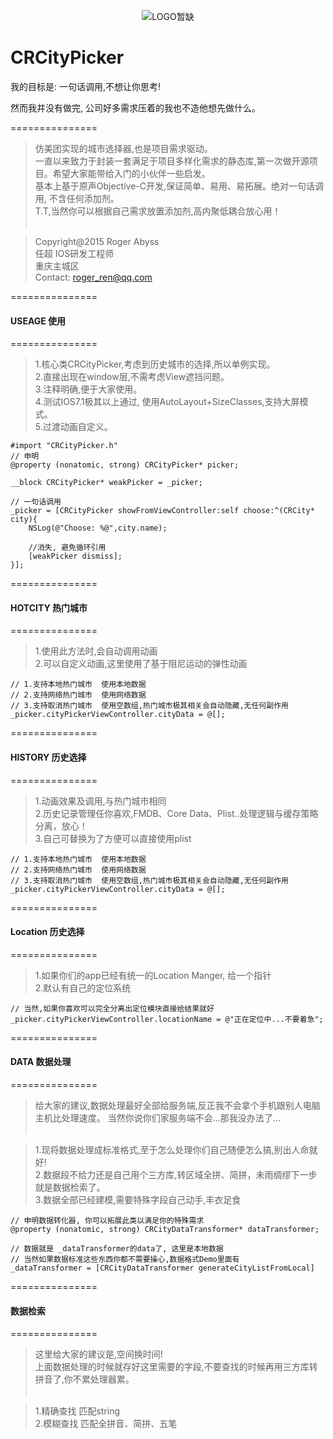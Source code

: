 <p align="center" >
  <img src="" alt="LOGO暂缺" title="LOGO暂缺">
</p>

# CRCityPicker

我的目标是: 一句话调用,不想让你思考!


   然而我并没有做完, 公司好多需求压着的我也不造他想先做什么。

===============
>仿美团实现的城市选择器,也是项目需求驱动。<br />
>一直以来致力于封装一套满足于项目多样化需求的静态库,第一次做开源项目。希望大家能带给入门的小伙伴一些启发。<br />
>基本上基于原声Objective-C开发,保证简单、易用、易拓展。绝对一句话调用, 不含任何添加剂。<br />
>T.T,当然你可以根据自己需求放置添加剂,高内聚低耦合放心用！<br /><br />

>Copyright@2015 Roger Abyss<br />
>任超    IOS研发工程师<br />
>重庆主城区<br /> 
>Contact: roger_ren@qq.com<br />


===============
#### USEAGE 使用

===============
>1.核心类CRCityPicker,考虑到历史城市的选择,所以单例实现。<br />
>2.直接出现在window层,不需考虑View遮挡问题。<br />
>3.注释明确,便于大家使用。<br />
>4.测试IOS7.1极其以上通过, 使用AutoLayout+SizeClasses,支持大屏模式。<br />
>5.过渡动画自定义。<br />

    #import "CRCityPicker.h"
    // 申明
    @property (nonatomic, strong) CRCityPicker* picker;
    
    __block CRCityPicker* weakPicker = _picker;
    
    // 一句话调用
    _picker = [CRCityPicker showFromViewController:self choose:^(CRCity* city){
        NSLog(@"Choose: %@",city.name);
        
        //消失, 避免循环引用  
        [weakPicker dismiss];
    }];
    






===============
#### HOTCITY 热门城市

===============
>1.使用此方法时,会自动调用动画<br />
>2.可以自定义动画,这里使用了基于阻尼运动的弹性动画<br />

    // 1.支持本地热门城市  使用本地数据
    // 2.支持网络热门城市  使用网络数据
    // 3.支持取消热门城市  使用空数组,热门城市极其相关会自动隐藏,无任何副作用
    _picker.cityPickerViewController.cityData = @[];





===============
#### HISTORY 历史选择

===============
>1.动画效果及调用,与热门城市相同<br />
>2.历史记录管理任你喜欢,FMDB、Core Data、Plist..处理逻辑与缓存策略分离，放心！<br />
>3.自己可替换为了方便可以直接使用plist<br />

    // 1.支持本地热门城市  使用本地数据
    // 2.支持网络热门城市  使用网络数据
    // 3.支持取消热门城市  使用空数组,热门城市极其相关会自动隐藏,无任何副作用
    _picker.cityPickerViewController.cityData = @[];






===============
#### Location 历史选择

===============
>1.如果你们的app已经有统一的Location Manger, 给一个指针<br />
>2.默认有自己的定位系统<br />

    // 当然,如果你喜欢可以完全分离出定位模块直接给结果就好
    _picker.cityPickerViewController.locationName = @"正在定位中...不要着急";








===============
#### DATA 数据处理

===============
>给大家的建议,数据处理最好全部给服务端,反正我不会拿个手机跟别人电脑主机比处理速度。
当然你说你们家服务端不会...那我没办法了...<br /><br />

>1.现将数据处理成标准格式,至于怎么处理你们自己随便怎么搞,别出人命就好!<br />
>2.数据段不给力还是自己用个三方库,转区域全拼、简拼，未雨绸缪下一步就是数据检索了。<br />
>3.数据全部已经建模,需要特殊字段自己动手,丰衣足食<br />

    // 申明数据转化器, 你可以拓展此类以满足你的特殊需求
    @property (nonatomic, strong) CRCityDataTransformer* dataTransformer;
  
    // 数据就是 _dataTransformer的data了, 这里是本地数据
    // 当然如果数据标准这些东西你都不需要操心,数据格式Demo里面有
    _dataTransformer = [CRCityDataTransformer generateCityListFromLocal]






===============
#### 数据检索

===============
>这里给大家的建议是,空间换时间!<br />
上面数据处理的时候就存好这里需要的字段,不要查找的时候再用三方库转拼音了,你不累处理器累。<br /><br />

>1.精确查找    匹配string<br />
>2.模糊查找    匹配全拼音、简拼、五笔<br />
